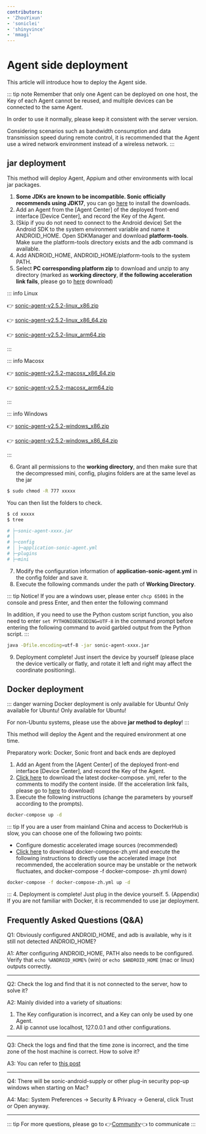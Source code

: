 ```yaml
---
contributors:
- 'ZhouYixun'
- 'soniclei'
- 'shinyvince'
- 'mmagi'
---
```


# Agent side deployment

This article will introduce how to deploy the Agent side.

::: tip note
Remember that only one Agent can be deployed on one host, the Key of each Agent cannot be reused, and multiple devices can be connected to the same Agent.

In order to use it normally, please keep it consistent with the server version.

Considering scenarios such as bandwidth consumption and data transmission speed during remote control, it is recommended that the Agent use a wired network environment instead of a wireless network.
:::

## jar deployment

This method will deploy Agent, Appium and other environments with local jar packages.

1. **Some JDKs are known to be incompatible. Sonic officially recommends using JDK17**, you can go [here](https://docs.aws.amazon.com/corretto/latest/corretto-17-ug/downloads-list.html) to install the downloads.
2. Add an Agent from the [Agent Center] of the deployed front-end interface [Device Center], and record the Key of the Agent.
3. (Skip if you do not need to connect to the Android device) Set the Android SDK to the system environment variable and name it ANDROID_HOME. Open SDKManager and download **platform-tools**. Make sure the platform-tools directory exists and the adb command is available.
4. Add ANDROID_HOME, ANDROID_HOME/platform-tools to the system PATH.
5. Select **PC corresponding platform zip** to download and unzip to any directory (marked as **working directory**, **if the following acceleration link fails**, please go to <a href="https://github.com/SonicCloudOrg/sonic-agent/releases" target="_blank">here</a> download)

::: info Linux

👉 <a href="https://ghproxy.com/https://github.com/SonicCloudOrg/sonic-agent/releases/download/v2.5.2/sonic-agent-v2.5.2-linux_x86.zip" target="_blank">sonic-agent-v2.5.2-linux_x86.zip</a>

👉 <a href="https://ghproxy.com/https://github.com/SonicCloudOrg/sonic-agent/releases/download/v2.5.2/sonic-agent-v2.5.2-linux_x86_64.zip" target="_blank">sonic-agent-v2.5.2-linux_x86_64.zip</a>

👉 <a href="https://ghproxy.com/https://github.com/SonicCloudOrg/sonic-agent/releases/download/v2.5.2/sonic-agent-v2.5.2-linux_arm64.zip" target="_blank">sonic-agent-v2.5.2-linux_arm64.zip</a>

:::

::: info Macosx

👉 <a href="https://ghproxy.com/https://github.com/SonicCloudOrg/sonic-agent/releases/download/v2.5.2/sonic-agent-v2.5.2-macosx_x86_64.zip" target="_blank">sonic-agent-v2.5.2-macosx_x86_64.zip</a>

👉 <a href="https://ghproxy.com/https://github.com/SonicCloudOrg/sonic-agent/releases/download/v2.5.2/sonic-agent-v2.5.2-macosx_arm64.zip" target="_blank">sonic-agent-v2.5.2-macosx_arm64.zip</a>

:::

::: info Windows

👉 <a href="https://ghproxy.com/https://github.com/SonicCloudOrg/sonic-agent/releases/download/v2.5.2/sonic-agent-v2.5.2-windows_x86.zip" target="_blank">sonic-agent-v2.5.2-windows_x86.zip</a>

👉 <a href="https://ghproxy.com/https://github.com/SonicCloudOrg/sonic-agent/releases/download/v2.5.2/sonic-agent-v2.5.2-windows_x86_64.zip" target="_blank">sonic-agent-v2.5.2-windows_x86_64.zip</a>

:::

6. Grant all permissions to the **working directory**, and then make sure that the decompressed mini, config, plugins folders are at the same level as the jar

```bash
$ sudo chmod -R 777 xxxxx
```

You can then list the folders to check.

```bash
$ cd xxxxx
$ tree

# ├─sonic-agent-xxxx.jar
# │
# ├─config
# │ ├─application-sonic-agent.yml
# ├─plugins
# ├─mini
```

7. Modify the configuration information of **application-sonic-agent.yml** in the config folder and save it.
8. Execute the following commands under the path of **Working Directory**.

::: tip
Notice! If you are a windows user, please enter `chcp 65001` in the console and press Enter, and then enter the following command

In addition, if you need to use the Python custom script function, you also need to enter `set PYTHONIOENCODING=UTF-8` in the command prompt before entering the following command to avoid garbled output from the Python script.
:::

```bash
java -Dfile.encoding=utf-8 -jar sonic-agent-xxxx.jar
```

9. Deployment complete! Just insert the device by yourself (please place the device vertically or flatly, and rotate it left and right may affect the coordinate positioning).

## Docker deployment

::: danger warning
Docker deployment is only available for Ubuntu! Only available for Ubuntu! Only available for Ubuntu!

For non-Ubuntu systems, please use the above **jar method to deploy**!
:::

This method will deploy the Agent and the required environment at one time.

Preparatory work: Docker, Sonic front and back ends are deployed

1. Add an Agent from the [Agent Center] of the deployed front-end interface [Device Center], and record the Key of the Agent.
2. [Click here](https://ghproxy.com/https://github.com/SonicCloudOrg/sonic-agent/releases/download/v2.5.2/docker-compose.yml) to download the latest docker-compose. yml, refer to the comments to modify the content inside. (If the acceleration link fails, please go to <a href="https://github.com/SonicCloudOrg/sonic-agent/releases" target="_black">here</a> to download)
3. Execute the following instructions (change the parameters by yourself according to the prompts).

```bash
docker-compose up -d
```
::: tip If you are a user from mainland China and access to DockerHub is slow, you can choose one of the following two points:
- Configure domestic accelerated image sources (recommended)
- <a href="https://ghproxy.com/https://github.com/SonicCloudOrg/sonic-agent/releases/download/v2.5.2/docker-compose-zh.yml" target="_blank"> Click here</a> to download docker-compose-zh.yml and execute the following instructions to directly use the accelerated image (not recommended, the acceleration source may be unstable or the network fluctuates, and docker-compose -f docker-compose- zh.yml down)
```bash
docker-compose -f docker-compose-zh.yml up -d
```
:::
4. Deployment is complete! Just plug in the device yourself.
5. (Appendix) If you are not familiar with Docker, it is recommended to use jar deployment.

## Frequently Asked Questions (Q&A)

Q1: Obviously configured ANDROID_HOME, and adb is available, why is it still not detected ANDROID_HOME?

A1: After configuring ANDROID_HOME, PATH also needs to be configured. Verify that `echo %ANDROID_HOME%` (win) or `echo $ANDROID_HOME` (mac or linux) outputs correctly.

---

Q2: Check the log and find that it is not connected to the server, how to solve it?

A2: Mainly divided into a variety of situations:

1. The Key configuration is incorrect, and a Key can only be used by one Agent.
2. All ip cannot use localhost, 127.0.0.1 and other configurations.

---

Q3: Check the logs and find that the time zone is incorrect, and the time zone of the host machine is correct. How to solve it?

A3: You can refer to [this post](https://sonic-cloud.wiki/d/2297)

---

Q4: There will be sonic-android-supply or other plug-in security pop-up windows when starting on Mac?

A4: Mac: System Preferences -> Security & Privacy -> General, click Trust or Open anyway.

---

::: tip
For more questions, please go to 👉[Community](https://sonic-cloud.wiki)👈 to communicate
:::
